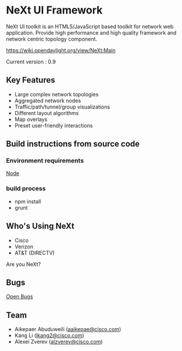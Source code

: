 # NeXt UI Framework

NeXt UI toolkit is an HTML5/JavaScript based toolkit for network web application. Provide high performance and high quality framework and network centric topology component.

https://wiki.opendaylight.org/view/NeXt:Main

Current version : 0.9


## Key Features

* Large complex network topologies
* Aggregated network nodes
* Traffic/path/tunnel/group visualizations
* Different layout algorithms
* Map overlays
* Preset user-friendly interactions


## Build instructions from source code

### Environment requirements

[Node](https://nodejs.org/en/)

### build process
* npm install
* grunt

## Who's Using NeXt

* Cisco
* Verizon
* AT&T (DIRECTV)

Are you NeXt?

## Bugs

[Open Bugs](https://bugs.opendaylight.org/buglist.cgi?bug_status=__open__&product=next)

## Team

* Aikepaer Abuduweili (aaikepae@cisco.com)
* Kang Li (lkang2@cisco.com)
* Alexei Zverev (alzverev@cisco.com)
